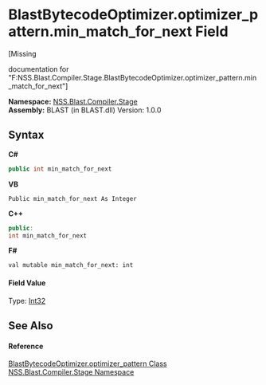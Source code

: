 # BlastBytecodeOptimizer.optimizer_pattern.min_match_for_next Field
 

\[Missing <summary> documentation for "F:NSS.Blast.Compiler.Stage.BlastBytecodeOptimizer.optimizer_pattern.min_match_for_next"\]

**Namespace:**&nbsp;<a href="f44e629d-16ad-ce78-c6d1-bb239589698b">NSS.Blast.Compiler.Stage</a><br />**Assembly:**&nbsp;BLAST (in BLAST.dll) Version: 1.0.0

## Syntax

**C#**<br />
``` C#
public int min_match_for_next
```

**VB**<br />
``` VB
Public min_match_for_next As Integer
```

**C++**<br />
``` C++
public:
int min_match_for_next
```

**F#**<br />
``` F#
val mutable min_match_for_next: int
```


#### Field Value
Type: <a href="https://docs.microsoft.com/dotnet/api/system.int32" target="_blank" rel="noopener noreferrer">Int32</a>

## See Also


#### Reference
<a href="d5ed229e-e370-7fa2-1e0f-de86cb71337b">BlastBytecodeOptimizer.optimizer_pattern Class</a><br /><a href="f44e629d-16ad-ce78-c6d1-bb239589698b">NSS.Blast.Compiler.Stage Namespace</a><br />